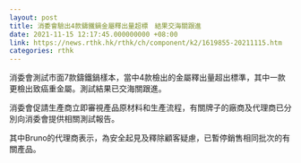```yaml
---
layout: post
title: 消委會驗出4款鑄鐵鍋金屬釋出量超標　結果交海關跟進
date: 2021-11-15 12:17:45.000000000 +08:00
link: https://news.rthk.hk/rthk/ch/component/k2/1619855-20211115.htm
categories: rthk
---
```


消委會測試市面7款鑄鐵鍋樣本，當中4款檢出的金屬釋出量超出標準，其中一款更檢出致癌重金屬。測試結果已交海關跟進。

消委會促請生產商立即審視產品原材料和生產流程，有關牌子的廠商及代理商已分別向消委會提供相關測試報告。 

其中Bruno的代理商表示，為安全起見及釋除顧客疑慮，已暫停銷售相同批次的有關產品。 

　

